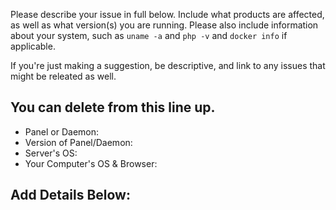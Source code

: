 Please describe your issue in full below. Include what products are affected, as well as what version(s) you are running. Please also include information about your system, such as `uname -a` and `php -v` and `docker info` if applicable.

If you're just making a suggestion, be descriptive, and link to any issues that might be releated as well.

You can delete from this line up.
---------------------

* Panel or Daemon: 
* Version of Panel/Daemon: 
* Server's OS: 
* Your Computer's OS & Browser: 

## Add Details Below:

